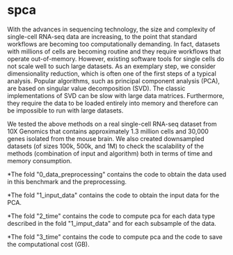 # spca

With the advances in sequencing technology, the size and complexity of single-cell RNA-seq data are increasing, to the point that standard workflows are becoming too computationally demanding. In fact, datasets with millions of cells are becoming routine and they require workflows that operate out-of-memory.
However, existing software tools for single cells do not scale well to such large datasets. As an exemplary step, we consider dimensionality reduction, which is often one of the first steps of a typical analysis. Popular algorithms, such as principal component analysis (PCA), are based on singular value decomposition (SVD).
The classic implementations of SVD can be slow with large data matrices. Furthermore, they require the data to be loaded entirely into memory and therefore can be impossible to run with large datasets.

We tested the above methods on a real single-cell RNA-seq dataset from 10X Genomics that contains approximately 1.3 million cells and 30,000 genes isolated from the mouse brain.
We also created downsampled datasets (of sizes 100k, 500k, and 1M) to check the scalability of the methods (combination of input and algorithm) both in terms of time and memory consumption.

*The fold "0_data_preprocessing" contains the code to obtain the data used in this benchmark and the preprocessing.

*The fold "1_input_data" contains the code to obtain the input data for the PCA.

*The fold "2_time" contains the code to compute pca for each data type described in the fold "1_imput_data" and for each subsample of the data.

*The fold "3_time" contains the code to compute pca and the code to save the computational cost (GB).
